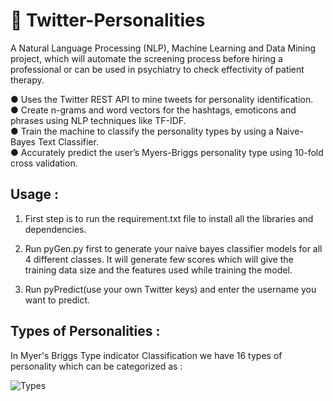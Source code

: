 # :memo: Twitter-Personalities

A Natural Language Processing (NLP), Machine Learning and Data Mining project, which will automate the screening process before hiring a professional or can be used in psychiatry to check effectivity of patient therapy.  <br />

● Uses the Twitter REST API to mine tweets for personality identification.  
● Create n-grams and word vectors for the hashtags, emoticons and phrases using NLP techniques like TF-IDF.  
● Train the machine to classify the personality types by using a Naive-Bayes Text Classifier.  
● Accurately predict the user’s Myers-Briggs personality type using 10-fold cross validation.  

## Usage :

1. First step is to run the requirement.txt file to install all the libraries and dependencies.

1. Run pyGen.py first to generate your naive bayes classifier models for all 4 different classes. It will generate few scores which will give the training data size and the features used while training the model.

1. Run pyPredict(use your own Twitter keys) and enter the username you want to predict.   


## Types of Personalities :

In Myer's Briggs Type indicator Classification we have 16 types of personality which can be categorized as :<br />

![Types](https://user-images.githubusercontent.com/33621094/74926796-4ddb5200-538b-11ea-944a-78ad55c3395f.png)
